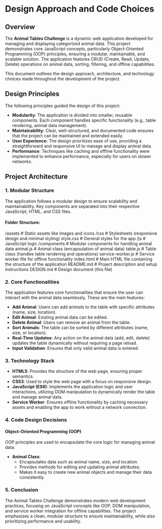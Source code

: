 # Design Approach and Code Choices

## Overview

The **Animal Tables Challenge** is a dynamic web application developed for managing and displaying categorized animal data. This project demonstrates core JavaScript concepts, particularly Object-Oriented Programming (OOP) principles, ensuring a modular, maintainable, and scalable solution. The application features CRUD (Create, Read, Update, Delete) operations on animal data, sorting, filtering, and offline capabilities.

This document outlines the design approach, architecture, and technology choices made throughout the development of the project.

## Design Principles

The following principles guided the design of this project:

- **Modularity**: The application is divided into smaller, reusable components. Each component handles specific functionality (e.g., table rendering, animal data management).
- **Maintainability**: Clear, well-structured, and documented code ensures that the project can be maintained and extended easily.
- **User Experience**: The design prioritizes ease of use, providing a straightforward and responsive UI to manage and display animal data.
- **Performance**: Techniques like caching and offline functionality were implemented to enhance performance, especially for users on slower networks.

## Project Architecture

### 1. **Modular Structure**

The application follows a modular design to ensure scalability and maintainability. Key components are separated into their respective JavaScript, HTML, and CSS files.

#### Folder Structure:
/assets # Static assets like images and icons /css # Stylesheets (responsive design and minimal styling) style.css # General styles for the app /js # JavaScript logic /components # Modular components for handling animal data animal.js # Animal class (encapsulation of animal data) table.js # Table class (handles table rendering and operations) service-worker.js # Service worker file for offline functionality index.html # Main HTML file containing the structure of the application README.md # Project description and setup instructions DESIGN.md # Design document (this file)


### 2. **Core Functionalities**

The application features core functionalities that ensure the user can interact with the animal data seamlessly. These are the main features:

- **Add Animal**: Users can add animals to the table with specific attributes (name, size, location).
- **Edit Animal**: Existing animal data can be edited.
- **Delete Animal**: Users can remove an animal from the table.
- **Sort Animals**: The table can be sorted by different attributes (name, size, or location).
- **Real-Time Updates**: Any action on the animal data (add, edit, delete) updates the table dynamically without requiring a page reload.
- **Input Validation**: Ensures that only valid animal data is entered.

### 3. **Technology Stack**

- **HTML5**: Provides the structure of the web page, ensuring proper semantics.
- **CSS3**: Used to style the web page with a focus on responsive design.
- **JavaScript (ES6)**: Implements the application logic and user interactions, utilizing DOM manipulation to dynamically render the table and manage animal data.
- **Service Worker**: Ensures offline functionality by caching necessary assets and enabling the app to work without a network connection.

### 4. **Code Design Decisions**

#### **Object-Oriented Programming (OOP)**

OOP principles are used to encapsulate the core logic for managing animal data:

- **Animal Class**:
  - Encapsulates data such as animal name, size, and location.
  - Provides methods for editing and updating animal attributes.
  - Makes it easy to create new animal objects and manage their data consistently.

### 5. **Conclusion**
The Animal Tables Challenge demonstrates modern web development practices, focusing on JavaScript concepts like OOP, DOM manipulation, and service worker integration for offline capabilities. The project emphasizes a clean, modular structure to ensure maintainability, while also prioritizing performance and usability.